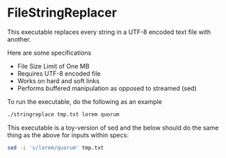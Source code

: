 # FileStringReplacer

This executable replaces every string in a UTF-8 encoded text file with another.

Here are some specifications
* File Size Limit of One MB
* Requires UTF-8 encoded file
* Works on hard and soft links
* Performs buffered manipulation as opposed to streamed (sed)

To run the executable, do the following as an example
```sh
./stringreplace tmp.txt lorem quorum
```

This executable is a toy-version of sed and the below should do the same thing as the above for inputs within specs:
```sh
sed -i 's/lorem/quorum' tmp.txt
```
